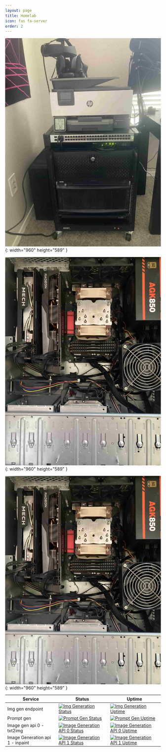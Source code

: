 ```yaml
---
layout: page
title: Homelab
icon: fas fa-server
order: 2
---
```


![Desktop View](https://github.com/JakeTurner616/JakeTurner616.github.io/blob/main/assets/img/homelab-min.jpg?raw=true){: width="960" height="589" }

![Desktop View](https://github.com/JakeTurner616/JakeTurner616.github.io/blob/main/assets/img/pc-2-amd-min.jpg?raw=true){: width="960" height="589" }

![Desktop View](https://github.com/JakeTurner616/JakeTurner616.github.io/blob/main/assets/img/pc-2-amd-min.jpg?raw=true){: width="960" height="589" }

| Service | Status | Uptime |
|---------|--------|--------|
| Img gen endpoint| [![Img Generation Status](https://status.serverboi.org/api/badge/1/status)](https://status.serverboi.org) | [![Img Generation Uptime](https://status.serverboi.org/api/badge/1/uptime)](https://status.serverboi.org) |
| Prompt gen | [![Prompt Gen Status](https://status.serverboi.org/api/badge/2/status)](https://status.serverboi.org) | [![Prompt Gen Uptime](https://status.serverboi.org/api/badge/2/uptime)](https://status.serverboi.org) |
| Image gen api 0 - txt2img | [![Image Generation API 0 Status](https://status.serverboi.org/api/badge/3/status)](https://status.serverboi.org) | [![Image Generation API 0 Uptime](https://status.serverboi.org/api/badge/3/uptime)](https://status.serverboi.org) |
| Image Generation api 1 - inpaint | [![Image Generation API 1 Status](https://status.serverboi.org/api/badge/4/status)](https://status.serverboi.org) | [![Image Generation API 1 Uptime](https://status.serverboi.org/api/badge/4/uptime)](https://status.serverboi.org) |
